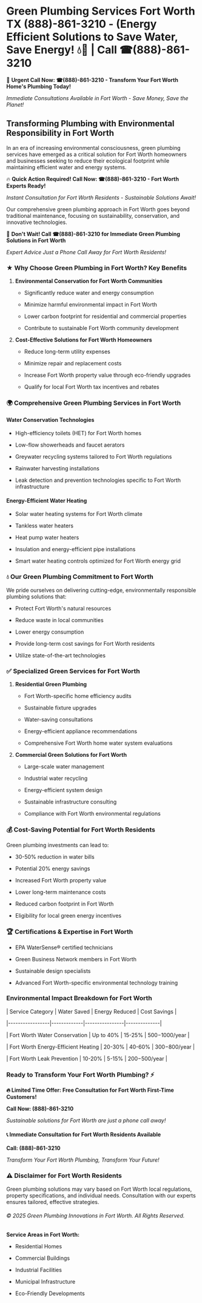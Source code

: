 # Green Plumbing Services Fort Worth TX (888)-861-3210 - (Energy Efficient Solutions to Save Water, Save Energy! 💧🌿 | Call ☎(888)-861-3210

🚨 **Urgent Call Now: ☎(888)-861-3210 - Transform Your Fort Worth Home's Plumbing Today!**
*Immediate Consultations Available in Fort Worth - Save Money, Save the Planet!*

## Transforming Plumbing with Environmental Responsibility in Fort Worth

In an era of increasing environmental consciousness, green plumbing services have emerged as a critical solution for Fort Worth homeowners and businesses seeking to reduce their ecological footprint while maintaining efficient water and energy systems. 

🔥 **Quick Action Required! Call Now: ☎(888)-861-3210 - Fort Worth Experts Ready!**
*Instant Consultation for Fort Worth Residents - Sustainable Solutions Await!*

Our comprehensive green plumbing approach in Fort Worth goes beyond traditional maintenance, focusing on sustainability, conservation, and innovative technologies.

🚨 **Don't Wait! Call ☎(888)-861-3210 for Immediate Green Plumbing Solutions in Fort Worth**
*Expert Advice Just a Phone Call Away for Fort Worth Residents!*

### ★ Why Choose Green Plumbing in Fort Worth? Key Benefits

1. **Environmental Conservation for Fort Worth Communities** 
   - Significantly reduce water and energy consumption
   - Minimize harmful environmental impact in Fort Worth
   - Lower carbon footprint for residential and commercial properties
   - Contribute to sustainable Fort Worth community development

2. **Cost-Effective Solutions for Fort Worth Homeowners** 
   - Reduce long-term utility expenses
   - Minimize repair and replacement costs
   - Increase Fort Worth property value through eco-friendly upgrades
   - Qualify for local Fort Worth tax incentives and rebates

### 🌍 Comprehensive Green Plumbing Services in Fort Worth

#### Water Conservation Technologies
- High-efficiency toilets (HET) for Fort Worth homes
- Low-flow showerheads and faucet aerators
- Greywater recycling systems tailored to Fort Worth regulations
- Rainwater harvesting installations
- Leak detection and prevention technologies specific to Fort Worth infrastructure

#### Energy-Efficient Water Heating
- Solar water heating systems for Fort Worth climate
- Tankless water heaters
- Heat pump water heaters
- Insulation and energy-efficient pipe installations
- Smart water heating controls optimized for Fort Worth energy grid

### 💧 Our Green Plumbing Commitment to Fort Worth

We pride ourselves on delivering cutting-edge, environmentally responsible plumbing solutions that:
- Protect Fort Worth's natural resources
- Reduce waste in local communities
- Lower energy consumption
- Provide long-term cost savings for Fort Worth residents
- Utilize state-of-the-art technologies

### ✅ Specialized Green Services for Fort Worth

1. **Residential Green Plumbing**
   - Fort Worth-specific home efficiency audits
   - Sustainable fixture upgrades
   - Water-saving consultations
   - Energy-efficient appliance recommendations
   - Comprehensive Fort Worth home water system evaluations

2. **Commercial Green Solutions for Fort Worth**
   - Large-scale water management
   - Industrial water recycling
   - Energy-efficient system design
   - Sustainable infrastructure consulting
   - Compliance with Fort Worth environmental regulations

### 💰 Cost-Saving Potential for Fort Worth Residents

Green plumbing investments can lead to:
- 30-50% reduction in water bills
- Potential 20% energy savings
- Increased Fort Worth property value
- Lower long-term maintenance costs
- Reduced carbon footprint in Fort Worth
- Eligibility for local green energy incentives

### 🏆 Certifications & Expertise in Fort Worth

- EPA WaterSense® certified technicians
- Green Business Network members in Fort Worth
- Sustainable design specialists
- Advanced Fort Worth-specific environmental technology training

### Environmental Impact Breakdown for Fort Worth

| Service Category | Water Saved | Energy Reduced | Cost Savings |
|-----------------|-------------|----------------|--------------|
| Fort Worth Water Conservation | Up to 40% | 15-25% | $500-$1000/year |
| Fort Worth Energy-Efficient Heating | 20-30% | 40-60% | $300-$800/year |
| Fort Worth Leak Prevention | 10-20% | 5-15% | $200-$500/year |

### Ready to Transform Your Fort Worth Plumbing? ⚡

**🔥 Limited Time Offer: Free Consultation for Fort Worth First-Time Customers!**

**Call Now: (888)-861-3210**
*Sustainable solutions for Fort Worth are just a phone call away!*

#### 📞 Immediate Consultation for Fort Worth Residents Available

**Call: (888)-861-3210**
*Transform Your Fort Worth Plumbing, Transform Your Future!*

### ⚠️ Disclaimer for Fort Worth Residents

Green plumbing solutions may vary based on Fort Worth local regulations, property specifications, and individual needs. Consultation with our experts ensures tailored, effective strategies.

###### © 2025 Green Plumbing Innovations in Fort Worth. All Rights Reserved.

**Service Areas in Fort Worth:** 
- Residential Homes
- Commercial Buildings
- Industrial Facilities
- Municipal Infrastructure
- Eco-Friendly Developments